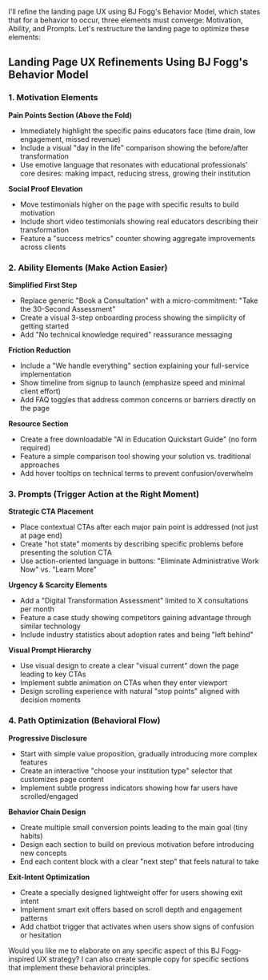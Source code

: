 I'll refine the landing page UX using BJ Fogg's Behavior Model, which states that for a behavior to occur, three elements must converge: Motivation, Ability, and Prompts. Let's restructure the landing page to optimize these elements:

## Landing Page UX Refinements Using BJ Fogg's Behavior Model

### 1. Motivation Elements

**Pain Points Section (Above the Fold)**
- Immediately highlight the specific pains educators face (time drain, low engagement, missed revenue)
- Include a visual "day in the life" comparison showing the before/after transformation
- Use emotive language that resonates with educational professionals' core desires: making impact, reducing stress, growing their institution

**Social Proof Elevation**
- Move testimonials higher on the page with specific results to build motivation
- Include short video testimonials showing real educators describing their transformation
- Feature a "success metrics" counter showing aggregate improvements across clients

### 2. Ability Elements (Make Action Easier)

**Simplified First Step**
- Replace generic "Book a Consultation" with a micro-commitment: "Take the 30-Second Assessment"
- Create a visual 3-step onboarding process showing the simplicity of getting started
- Add "No technical knowledge required" reassurance messaging

**Friction Reduction**
- Include a "We handle everything" section explaining your full-service implementation
- Show timeline from signup to launch (emphasize speed and minimal client effort)
- Add FAQ toggles that address common concerns or barriers directly on the page

**Resource Section**
- Create a free downloadable "AI in Education Quickstart Guide" (no form required)
- Feature a simple comparison tool showing your solution vs. traditional approaches
- Add hover tooltips on technical terms to prevent confusion/overwhelm

### 3. Prompts (Trigger Action at the Right Moment)

**Strategic CTA Placement**
- Place contextual CTAs after each major pain point is addressed (not just at page end)
- Create "hot state" moments by describing specific problems before presenting the solution CTA
- Use action-oriented language in buttons: "Eliminate Administrative Work Now" vs. "Learn More"

**Urgency & Scarcity Elements**
- Add a "Digital Transformation Assessment" limited to X consultations per month
- Feature a case study showing competitors gaining advantage through similar technology
- Include industry statistics about adoption rates and being "left behind"

**Visual Prompt Hierarchy**
- Use visual design to create a clear "visual current" down the page leading to key CTAs
- Implement subtle animation on CTAs when they enter viewport
- Design scrolling experience with natural "stop points" aligned with decision moments

### 4. Path Optimization (Behavioral Flow)

**Progressive Disclosure**
- Start with simple value proposition, gradually introducing more complex features
- Create an interactive "choose your institution type" selector that customizes page content
- Implement subtle progress indicators showing how far users have scrolled/engaged

**Behavior Chain Design**
- Create multiple small conversion points leading to the main goal (tiny habits)
- Design each section to build on previous motivation before introducing new concepts
- End each content block with a clear "next step" that feels natural to take

**Exit-Intent Optimization**
- Create a specially designed lightweight offer for users showing exit intent
- Implement smart exit offers based on scroll depth and engagement patterns
- Add chatbot trigger that activates when users show signs of confusion or hesitation

Would you like me to elaborate on any specific aspect of this BJ Fogg-inspired UX strategy? I can also create sample copy for specific sections that implement these behavioral principles.



